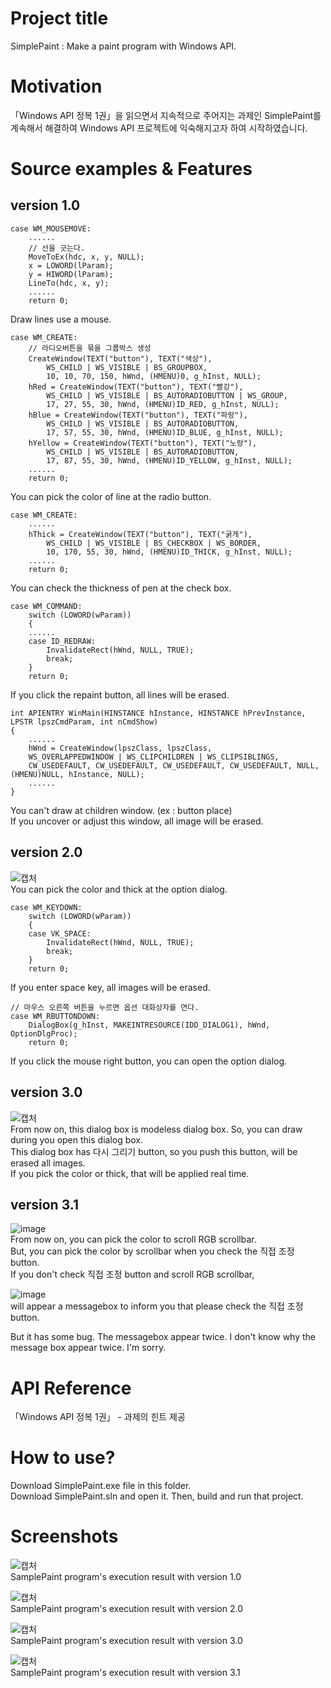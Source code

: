 # Project title
  
SimplePaint : Make a paint program with Windows API.  
  
# Motivation
  
「Windows API 정복 1권」을 읽으면서 지속적으로 주어지는 과제인 SimplePaint를 계속해서 해결하여 Windows API 프로젝트에 익숙해지고자 하여 시작하였습니다.  
  
# Source examples & Features
  
## version 1.0
  
	case WM_MOUSEMOVE:
		......
		// 선을 긋는다.
		MoveToEx(hdc, x, y, NULL);
		x = LOWORD(lParam);
		y = HIWORD(lParam);
		LineTo(hdc, x, y);
		......
		return 0;
  
Draw lines use a mouse.  
  
	case WM_CREATE:
		// 라디오버튼을 묶을 그룹박스 생성
		CreateWindow(TEXT("button"), TEXT("색상"),
			WS_CHILD | WS_VISIBLE | BS_GROUPBOX,
			10, 10, 70, 150, hWnd, (HMENU)0, g_hInst, NULL);
		hRed = CreateWindow(TEXT("button"), TEXT("빨강"),
			WS_CHILD | WS_VISIBLE | BS_AUTORADIOBUTTON | WS_GROUP,
			17, 27, 55, 30, hWnd, (HMENU)ID_RED, g_hInst, NULL);
		hBlue = CreateWindow(TEXT("button"), TEXT("파랑"),
			WS_CHILD | WS_VISIBLE | BS_AUTORADIOBUTTON,
			17, 57, 55, 30, hWnd, (HMENU)ID_BLUE, g_hInst, NULL);
		hYellow = CreateWindow(TEXT("button"), TEXT("노랑"),
			WS_CHILD | WS_VISIBLE | BS_AUTORADIOBUTTON,
			17, 87, 55, 30, hWnd, (HMENU)ID_YELLOW, g_hInst, NULL);
		......
		return 0;
  
You can pick the color of line at the radio button.  
  
	case WM_CREATE:
		......
		hThick = CreateWindow(TEXT("button"), TEXT("굵게"),
			WS_CHILD | WS_VISIBLE | BS_CHECKBOX | WS_BORDER,
			10, 170, 55, 30, hWnd, (HMENU)ID_THICK, g_hInst, NULL);
		......
		return 0;
  
You can check the thickness of pen at the check box.  
  
	case WM_COMMAND:
		switch (LOWORD(wParam))
		{
		......
		case ID_REDRAW:
			InvalidateRect(hWnd, NULL, TRUE);
			break;
		}
		return 0;
  
If you click the repaint button, all lines will be erased.  
  
	int APIENTRY WinMain(HINSTANCE hInstance, HINSTANCE hPrevInstance, LPSTR lpszCmdParam, int nCmdShow)
	{
		......
		hWnd = CreateWindow(lpszClass, lpszClass,
		WS_OVERLAPPEDWINDOW | WS_CLIPCHILDREN | WS_CLIPSIBLINGS,
		CW_USEDEFAULT, CW_USEDEFAULT, CW_USEDEFAULT, CW_USEDEFAULT, NULL, (HMENU)NULL, hInstance, NULL);
		......
	}
  
You can't draw at children window. (ex : button place)  
If you uncover or adjust this window, all image will be erased.  
  
## version 2.0
  
![캡처](https://user-images.githubusercontent.com/51042546/76929586-e8499980-6927-11ea-8964-4183c5d948cc.JPG)  
You can pick the color and thick at the option dialog.  
  
	case WM_KEYDOWN:
		switch (LOWORD(wParam))
		{
		case VK_SPACE:
			InvalidateRect(hWnd, NULL, TRUE);
			break;
		}
		return 0;
  
If you enter space key, all images will be erased.  
  
	// 마우스 오른쪽 버튼을 누르면 옵션 대화상자를 연다.
	case WM_RBUTTONDOWN:
		DialogBox(g_hInst, MAKEINTRESOURCE(IDD_DIALOG1), hWnd, OptionDlgProc);
		return 0;
  
If you click the mouse right button, you can open the option dialog.  
  
## version 3.0
  
![캡처](https://user-images.githubusercontent.com/51042546/77033324-3aeb8a00-69ea-11ea-86d0-dae84fda5c74.JPG)  
From now on, this dialog box is modeless dialog box. So, you can draw during you open this dialog box.  
This dialog box has 다시 그리기 button, so you push this button, will be erased all images.  
If you pick the color or thick, that will be applied real time.  
  
## version 3.1
  
![image](https://user-images.githubusercontent.com/51042546/77131279-7d6e9e80-6a9e-11ea-9ed4-d6c9f94d497d.png)  
From now on, you can pick the color to scroll RGB scrollbar.  
But, you can pick the color by scrollbar when you check the 직접 조정 button.  
If you don't check 직접 조정 button and scroll RGB scrollbar,  
  
![image](https://user-images.githubusercontent.com/51042546/77131381-d3434680-6a9e-11ea-9a44-e5e070a971fd.png)  
will appear a messagebox to inform you that please check the 직접 조정 button.  
  
But it has some bug. The messagebox appear twice. I don't know why the message box appear twice. I'm sorry.
  
# API Reference
  
「Windows API 정복 1권」 - 과제의 힌트 제공
  
# How to use?
  
Download SimplePaint.exe file in this folder.  
Download SimplePaint.sln and open it. Then, build and run that project.  
  
# Screenshots
  
![캡처](https://user-images.githubusercontent.com/51042546/76831199-38fabd00-686a-11ea-9829-0ecd987fa19c.JPG)  
SamplePaint program's execution result with version 1.0  
  
![캡처](https://user-images.githubusercontent.com/51042546/76929349-4164fd80-6927-11ea-8ca1-cfdd357509d1.JPG)  
SamplePaint program's execution result with version 2.0  
  
![캡처](https://user-images.githubusercontent.com/51042546/77033602-0a582000-69eb-11ea-9500-d5a01581228e.JPG)  
SamplePaint program's execution result with version 3.0  
  
![캡처](https://user-images.githubusercontent.com/51042546/77131503-32a15680-6a9f-11ea-837e-3b2db0fdf176.JPG)  
SamplePaint program's execution result with version 3.1
